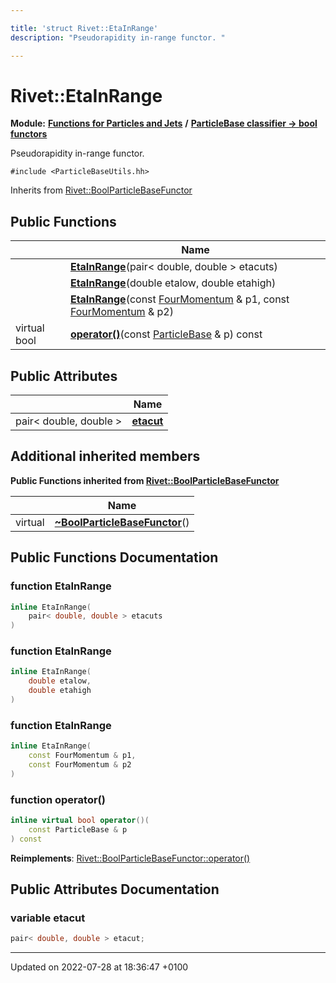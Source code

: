 ```yaml
---

title: 'struct Rivet::EtaInRange'
description: "Pseudorapidity in-range functor. "

---
```


# Rivet::EtaInRange

**Module:** **[Functions for Particles and Jets](/documentation/code/modules/group__particlebaseutils/)** **/** **[ParticleBase classifier -> bool functors](/documentation/code/modules/group__particlebasetutils__pb2bool/)**



Pseudorapidity in-range functor. 


`#include <ParticleBaseUtils.hh>`

Inherits from [Rivet::BoolParticleBaseFunctor](/documentation/code/classes/structrivet_1_1boolparticlebasefunctor/)

## Public Functions

|                | Name           |
| -------------- | -------------- |
| | **[EtaInRange](/documentation/code/modules/group__particlebaseutils/#function-etainrange)**(pair< double, double > etacuts) |
| | **[EtaInRange](/documentation/code/modules/group__particlebaseutils/#function-etainrange)**(double etalow, double etahigh) |
| | **[EtaInRange](/documentation/code/modules/group__particlebaseutils/#function-etainrange)**(const <a href="/documentation/code/classes/classrivet_1_1fourmomentum/">FourMomentum</a> & p1, const <a href="/documentation/code/classes/classrivet_1_1fourmomentum/">FourMomentum</a> & p2) |
| virtual bool | **[operator()](/documentation/code/modules/group__particlebaseutils/#function-operator())**(const <a href="/documentation/code/classes/classrivet_1_1particlebase/">ParticleBase</a> & p) const |

## Public Attributes

|                | Name           |
| -------------- | -------------- |
| pair< double, double > | **[etacut](/documentation/code/modules/group__particlebaseutils/#variable-etacut)**  |

## Additional inherited members

**Public Functions inherited from [Rivet::BoolParticleBaseFunctor](/documentation/code/classes/structrivet_1_1boolparticlebasefunctor/)**

|                | Name           |
| -------------- | -------------- |
| virtual | **[~BoolParticleBaseFunctor](/documentation/code/modules/group__particlebaseutils/#function-~boolparticlebasefunctor)**() |


## Public Functions Documentation

### function EtaInRange

```cpp
inline EtaInRange(
    pair< double, double > etacuts
)
```


### function EtaInRange

```cpp
inline EtaInRange(
    double etalow,
    double etahigh
)
```


### function EtaInRange

```cpp
inline EtaInRange(
    const FourMomentum & p1,
    const FourMomentum & p2
)
```


### function operator()

```cpp
inline virtual bool operator()(
    const ParticleBase & p
) const
```


**Reimplements**: [Rivet::BoolParticleBaseFunctor::operator()](/documentation/code/modules/group__particlebaseutils/#function-operator())


## Public Attributes Documentation

### variable etacut

```cpp
pair< double, double > etacut;
```


-------------------------------

Updated on 2022-07-28 at 18:36:47 +0100

